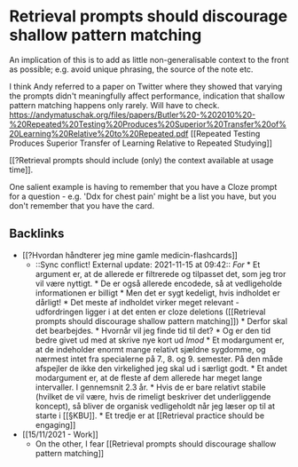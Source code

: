 # Retrieval prompts should discourage shallow pattern matching
An implication of this is to add as little non-generalisable context to the front as possible; e.g. avoid unique phrasing, the source of the note etc.

I think Andy referred to a paper on Twitter where they showed that varying the prompts didn't meaningfully affect performance, indication that shallow pattern matching happens only rarely. Will have to check. https://andymatuschak.org/files/papers/Butler%20-%202010%20-%20Repeated%20Testing%20Produces%20Superior%20Transfer%20of%20Learning%20Relative%20to%20Repeated.pdf [[Repeated Testing Produces Superior Transfer of Learning Relative to Repeated Studying]]

[[?Retrieval prompts should include (only) the context available at usage time]].

One salient example is having to remember that you have a Cloze prompt for a question - e.g. 'Ddx for chest pain' might be a list you have, but you don't remember that you have the card.



## Backlinks
* [[?Hvordan håndterer jeg mine gamle medicin-flashcards]]
	* ::Sync conflict! External update: 2021-11-15 at 09:42::
*For*
	\* Et argument er, at de allerede er filtrerede og tilpasset det, som jeg tror vil være nyttigt. 
		\* De er også allerede encodede, så at vedligeholde informationen er billigt
		\* Men det er sygt kedeligt, hvis indholdet er dårligt! 
			\* Det meste af indholdet virker meget relevant - udfordringen ligger i at det enten er cloze deletions ([[Retrieval prompts should discourage shallow pattern matching]]) 
				\* Derfor skal det bearbejdes.
				\* Hvornår vil jeg finde tid til det?
				\* Og er den tid bedre givet ud med at skrive nye kort ud
*Imod*
	\* Et modargument er, at de indeholder enormt mange relativt sjældne sygdomme, og nærmest intet fra specialerne på 7., 8. og 9. semester. På den måde afspejler de ikke den virkelighed jeg skal ud i særligt godt. 
	\* Et andet modargument er, at de fleste af dem allerede har meget lange intervaller. I gennemsnit 2.3 år.
		\* Hvis de er bare relativt stabile (hvilket de vil være, hvis de rimeligt beskriver det underliggende koncept), så bliver de organisk vedligeholdt når jeg læser op til at starte i [[§KBU]].
	\* Et tredje er at [[Retrieval practice should be engaging]]
* [[15/11/2021 - Work]]
	* On the other, I fear [[Retrieval prompts should discourage shallow pattern matching]]

<!-- #Life -->

<!-- {BearID:2EDA731D-307A-4608-BE61-08F74DAAE094-15756-0000130450858C29} -->
